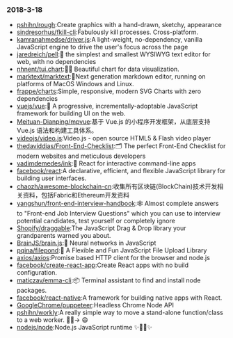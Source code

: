 ### 2018-3-18 
* [pshihn/rough](https://github.com//pshihn/rough):Create graphics with a hand-drawn, sketchy, appearance 
* [sindresorhus/fkill-cli](https://github.com//sindresorhus/fkill-cli):Fabulously kill processes. Cross-platform. 
* [kamranahmedse/driver.js](https://github.com//kamranahmedse/driver.js):A light-weight, no-dependency, vanilla JavaScript engine to drive the user's focus across the page 
* [jaredreich/pell](https://github.com//jaredreich/pell):📝 the simplest and smallest WYSIWYG text editor for web, with no dependencies 
* [nhnent/tui.chart](https://github.com//nhnent/tui.chart):🍞🍯 Beautiful chart for data visualization. 
* [marktext/marktext](https://github.com//marktext/marktext):📝Next generation markdown editor, running on platforms of MacOS Windows and Linux. 
* [frappe/charts](https://github.com//frappe/charts):Simple, responsive, modern SVG Charts with zero dependencies 
* [vuejs/vue](https://github.com//vuejs/vue):🖖 A progressive, incrementally-adoptable JavaScript framework for building UI on the web. 
* [Meituan-Dianping/mpvue](https://github.com//Meituan-Dianping/mpvue):基于 Vue.js 的小程序开发框架，从底层支持 Vue.js 语法和构建工具体系。 
* [videojs/video.js](https://github.com//videojs/video.js):Video.js - open source HTML5 & Flash video player 
* [thedaviddias/Front-End-Checklist](https://github.com//thedaviddias/Front-End-Checklist):🗂 The perfect Front-End Checklist for modern websites and meticulous developers 
* [vadimdemedes/ink](https://github.com//vadimdemedes/ink):🌈 React for interactive command-line apps 
* [facebook/react](https://github.com//facebook/react):A declarative, efficient, and flexible JavaScript library for building user interfaces. 
* [chaozh/awesome-blockchain-cn](https://github.com//chaozh/awesome-blockchain-cn):收集所有区块链(BlockChain)技术开发相关资料，包括Fabric和Ethereum开发资料 
* [yangshun/front-end-interview-handbook](https://github.com//yangshun/front-end-interview-handbook):🕸 Almost complete answers to "Front-end Job Interview Questions" which you can use to interview potential candidates, test yourself or completely ignore 
* [Shopify/draggable](https://github.com//Shopify/draggable):The JavaScript Drag & Drop library your grandparents warned you about. 
* [BrainJS/brain.js](https://github.com//BrainJS/brain.js):🤖 Neural networks in JavaScript 
* [pqina/filepond](https://github.com//pqina/filepond):🌊 A Flexible and Fun JavaScript File Upload Library 
* [axios/axios](https://github.com//axios/axios):Promise based HTTP client for the browser and node.js 
* [facebook/create-react-app](https://github.com//facebook/create-react-app):Create React apps with no build configuration. 
* [maticzav/emma-cli](https://github.com//maticzav/emma-cli):📦 Terminal assistant to find and install node packages. 
* [facebook/react-native](https://github.com//facebook/react-native):A framework for building native apps with React. 
* [GoogleChrome/puppeteer](https://github.com//GoogleChrome/puppeteer):Headless Chrome Node API 
* [pshihn/workly](https://github.com//pshihn/workly):A really simple way to move a stand-alone function/class to a web worker. 🏋️‍♀️→ 😄 
* [nodejs/node](https://github.com//nodejs/node):Node.js JavaScript runtime ✨🐢🚀✨ 
